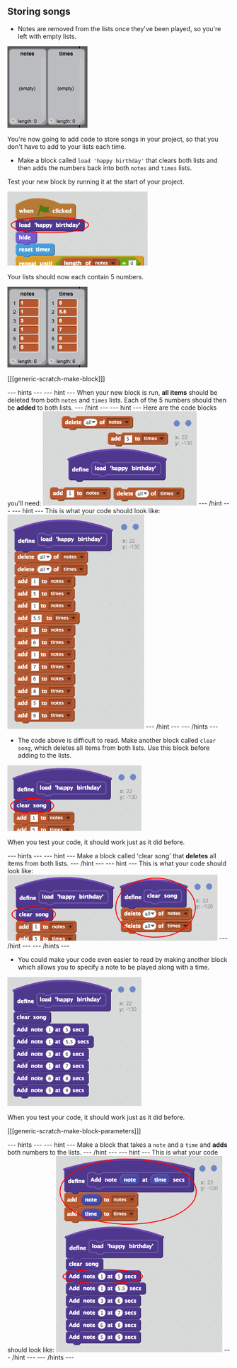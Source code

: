 ## Storing songs

+ Notes are removed from the lists once they've been played, so you're left with empty lists.

![Empty lists](images/empty-lists.png)

You're now going to add code to store songs in your project, so that you don't have to add to your lists each time.

+ Make a block called `load 'happy birthday'` that clears both lists and then adds the numbers back into both `notes` and `times` lists.

Test your new block by running it at the start of your project.

![Testing a custom block](images/load-block-test.png)

Your lists should now each contain 5 numbers.

![Lists of notes and times](images/load-list-test.png)

[[[generic-scratch-make-block]]]

--- hints ---
--- hint ---
When your new block is run, __all items__ should be deleted from both `notes` and `times` lists. Each of the 5 numbers should then be __added__ to both lists.
--- /hint ---
--- hint ---
Here are the code blocks you'll need:
![screenshot](images/load-blocks.png)
--- /hint ---
--- hint ---
This is what your code should look like:
![screenshot](images/load-code.png)
--- /hint ---
--- /hints ---

+ The code above is difficult to read. Make another block called `clear song`, which deletes all items from both lists. Use this block before adding to the lists.

![Block to clear lists](images/clear-song-test.png)

When you test your code, it should work just as it did before.

--- hints ---
--- hint ---
Make a block called 'clear song' that __deletes__ all items from both lists.
--- /hint ---
--- hint ---
This is what your code should look like:
![screenshot](images/clear-song-code.png)
--- /hint ---
--- /hints ---

+ You could make your code even easier to read by making another block which allows you to specify a note to be played along with a time.

![Custom block for adding a note](images/custom-note-test.png)

When you test your code, it should work just as it did before.

[[[generic-scratch-make-block-parameters]]]

--- hints ---
--- hint ---
Make a block that takes a `note` and a `time` and __adds__ both numbers to the lists.
--- /hint ---
--- hint ---
This is what your code should look like:
![screenshot](images/custom-note-code.png)
--- /hint ---
--- /hints ---
